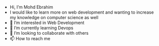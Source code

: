 - Hi, I’m Mohd Ebrahim
- I would like to learn more on web development and wanting to increase my knowledge on computer science as well
- 👀 I’m interested in Web Development
- 🌱 I’m currently learning Devops
- 💞️ I’m looking to collaborate with others
- 📫 How to reach me 

<!---
ebrahimjmi/ebrahimjmi is a ✨ special ✨ repository because its `README.md` (this file) appears on your GitHub profile.
You can click the Preview link to take a look at your changes.
--->
